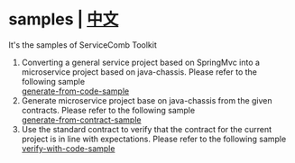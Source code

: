 # samples | [中文](./README-ZH.md)

It's the samples of ServiceComb Toolkit
1. Converting a general service project based on SpringMvc into a microservice project based on java-chassis. Please refer to the following sample   
   [generate-from-code-sample](./generate-from-code-sample)
2. Generate microservice project base on java-chassis from the given contracts. Please refer to the following sample   
[generate-from-contract-sample](./generate-from-contract-sample)
3. Use the standard contract to verify that the contract for the current project is in line with expectations. Please refer to the following sample  
[verify-with-code-sample](./verify-with-code-sample)